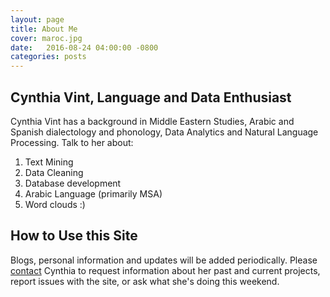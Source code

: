```yaml
---
layout: page
title: About Me
cover: maroc.jpg
date:   2016-08-24 04:00:00 -0800
categories: posts
---
```


## Cynthia Vint, Language and Data Enthusiast

Cynthia Vint has a background in Middle Eastern Studies, Arabic and Spanish dialectology and phonology, Data Analytics and Natural Language Processing. Talk to her about:

1. Text Mining
2. Data Cleaning
3. Database development
4. Arabic Language (primarily MSA)
5. Word clouds :)

## How to Use this Site

Blogs, personal information and updates will be added periodically. Please [contact](contact-info.md) Cynthia to request information about her past and current projects, report issues with the site, or ask what she's doing this weekend.
